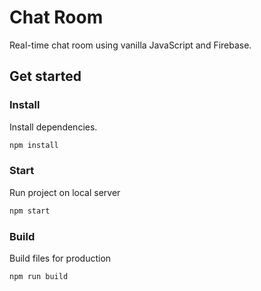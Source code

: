 # Chat Room
Real-time chat room using vanilla JavaScript and Firebase.

## Get started

### Install
Install dependencies.
```sh
npm install
```

### Start
Run project on local server
```sh
npm start
```

### Build
Build files for production
```sh
npm run build
```
